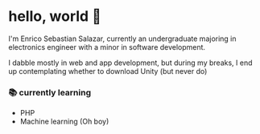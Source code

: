 # hello, world 👀
I'm Enrico Sebastian Salazar, currently an undergraduate majoring in electronics engineer with a minor in software development. 

I dabble mostly in web and app development, but during my breaks, I end up contemplating whether to download Unity (but never do)

### 📚 currently learning
- PHP
- Machine learning (Oh boy)
